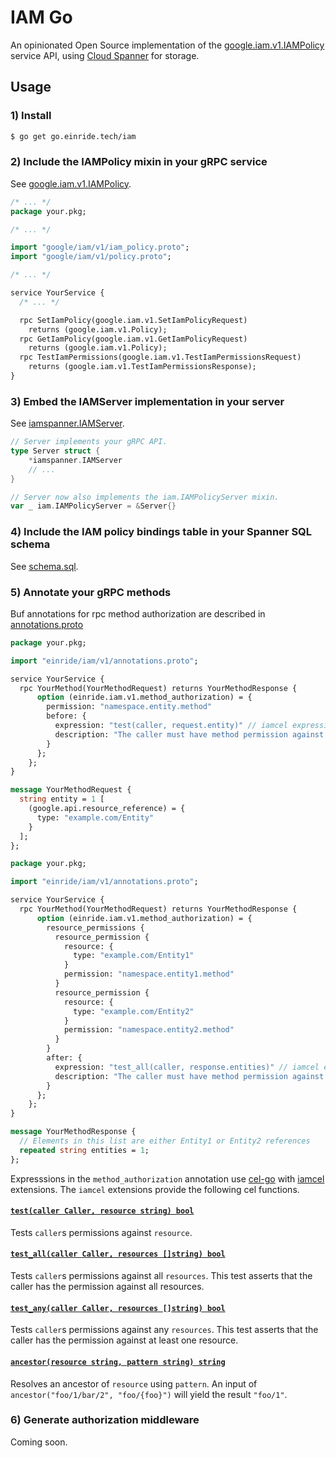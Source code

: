 IAM Go
======

An opinionated Open Source implementation of the [google.iam.v1.IAMPolicy](https://github.com/googleapis/googleapis/blob/master/google/iam/v1/iam_policy.proto) service API, using [Cloud Spanner](https://cloud.google.com/spanner) for storage.

Usage
-----

### 1) Install

```bash
$ go get go.einride.tech/iam
```

### 2) Include the IAMPolicy mixin in your gRPC service

See [google.iam.v1.IAMPolicy](https://github.com/googleapis/googleapis/blob/master/google/iam/v1/iam_policy.proto).

```proto
/* ... */
package your.pkg;

/* ... */

import "google/iam/v1/iam_policy.proto";
import "google/iam/v1/policy.proto";

/* ... */

service YourService {
  /* ... */

  rpc SetIamPolicy(google.iam.v1.SetIamPolicyRequest)
    returns (google.iam.v1.Policy);
  rpc GetIamPolicy(google.iam.v1.GetIamPolicyRequest)
    returns (google.iam.v1.Policy);
  rpc TestIamPermissions(google.iam.v1.TestIamPermissionsRequest)
    returns (google.iam.v1.TestIamPermissionsResponse);
}
```

### 3) Embed the IAMServer implementation in your server

See [iamspanner.IAMServer](./iamspanner/server.go).

```go
// Server implements your gRPC API.
type Server struct {
	*iamspanner.IAMServer
	// ...
}

// Server now also implements the iam.IAMPolicyServer mixin.
var _ iam.IAMPolicyServer = &Server{}
```

### 4) Include the IAM policy bindings table in your Spanner SQL schema

See [schema.sql](./iamspanner/schema.sql).

### 5) Annotate your gRPC methods

Buf annotations for rpc method authorization are described in [annotations.proto](../proto/einride/iam/v1/annotations.proto)

```proto
package your.pkg;

import "einride/iam/v1/annotations.proto";

service YourService {
  rpc YourMethod(YourMethodRequest) returns YourMethodResponse {
      option (einride.iam.v1.method_authorization) = {
        permission: "namespace.entity.method"
        before: {
          expression: "test(caller, request.entity)" // iamcel expression
          description: "The caller must have method permission against the entity"
        }
      };
    };
}

message YourMethodRequest {
  string entity = 1 [
    (google.api.resource_reference) = {
      type: "example.com/Entity"
    }
  ];
};
```

```proto
package your.pkg;

import "einride/iam/v1/annotations.proto";

service YourService {
  rpc YourMethod(YourMethodRequest) returns YourMethodResponse {
      option (einride.iam.v1.method_authorization) = {
        resource_permissions {
          resource_permission {
            resource: {
              type: "example.com/Entity1"
            }
            permission: "namespace.entity1.method"
          }
          resource_permission {
            resource: {
              type: "example.com/Entity2"
            }
            permission: "namespace.entity2.method"
          }
        }
        after: {
          expression: "test_all(caller, response.entities)" // iamcel expression
          description: "The caller must have method permission against all entities"
        }
      };
    };
}

message YourMethodResponse {
  // Elements in this list are either Entity1 or Entity2 references
  repeated string entities = 1;
};
```

Expresssions in the `method_authorization` annotation use [cel-go](https://github.com/google/cel-go) with [iamcel](./iamcel) extensions. The `iamcel` extensions provide the following cel functions.

#### [`test(caller Caller, resource string) bool`](./iamcel/test.go)

Tests `caller`s permissions against `resource`.

#### [`test_all(caller Caller, resources []string) bool`](./iamcel/testall.go)

Tests `caller`s permissions against all `resources`. This test asserts that the caller has the permission against all resources.

#### [`test_any(caller Caller, resources []string) bool`](./iamcel/testany.go)

Tests `caller`s permissions against any `resources`. This test asserts that the caller has the permission against at least one resource.

#### [`ancestor(resource string, pattern string) string`](./iamcel/ancestor.go)

Resolves an ancestor of `resource` using `pattern`. An input of `ancestor("foo/1/bar/2", "foo/{foo}")` will yield the result `"foo/1"`.

### 6) Generate authorization middleware

Coming soon.
